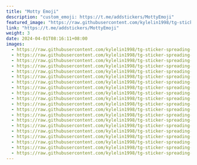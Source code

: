 ```yaml
---
title: "Motty Emoji"
description: "custom_emoji: https://t.me/addstickers/MottyEmoji"
featured_image: "https://raw.githubusercontent.com/kylelin1998/tg-sticker-spreading-worldwide-images/main/img/252b34f9-82f5-44bb-a95f-2564cb9d46a9.jpg"
link: "https://t.me/addstickers/MottyEmoji"
weight: 3
date: 2024-04-01T08:16:11+08:00
images:
  - https://raw.githubusercontent.com/kylelin1998/tg-sticker-spreading-worldwide-images/main/img/252b34f9-82f5-44bb-a95f-2564cb9d46a9.jpg
  - https://raw.githubusercontent.com/kylelin1998/tg-sticker-spreading-worldwide-images/main/img/d5fd2c4d-f14a-49f3-b8ef-85c3cae90119.jpg
  - https://raw.githubusercontent.com/kylelin1998/tg-sticker-spreading-worldwide-images/main/img/caf3b625-2f57-4af4-892c-02f2ed70345c.jpg
  - https://raw.githubusercontent.com/kylelin1998/tg-sticker-spreading-worldwide-images/main/img/915ad454-0be5-4f51-9700-07489b7ef1f6.jpg
  - https://raw.githubusercontent.com/kylelin1998/tg-sticker-spreading-worldwide-images/main/img/5d3a2005-7730-4653-b406-b3a7f47cd773.jpg
  - https://raw.githubusercontent.com/kylelin1998/tg-sticker-spreading-worldwide-images/main/img/9157b965-634b-445b-b1d5-09a58fca5d94.jpg
  - https://raw.githubusercontent.com/kylelin1998/tg-sticker-spreading-worldwide-images/main/img/38c9f92f-45be-44d4-b8bb-37d1f696bfc3.jpg
  - https://raw.githubusercontent.com/kylelin1998/tg-sticker-spreading-worldwide-images/main/img/5a47e80b-a8ef-480c-a7ba-a324fcc13cde.jpg
  - https://raw.githubusercontent.com/kylelin1998/tg-sticker-spreading-worldwide-images/main/img/28cc1822-3460-4c26-8326-ca7ed65c12b7.jpg
  - https://raw.githubusercontent.com/kylelin1998/tg-sticker-spreading-worldwide-images/main/img/5763ecd5-590f-4522-858d-f79e0bf7e568.jpg
  - https://raw.githubusercontent.com/kylelin1998/tg-sticker-spreading-worldwide-images/main/img/586ea4cc-ce6d-4f1a-9f59-f543432b0c9f.jpg
  - https://raw.githubusercontent.com/kylelin1998/tg-sticker-spreading-worldwide-images/main/img/4a679a77-ee65-487c-869c-fbee0f743596.jpg
  - https://raw.githubusercontent.com/kylelin1998/tg-sticker-spreading-worldwide-images/main/img/398ef932-a255-46ae-955e-47ce871f65f5.jpg
  - https://raw.githubusercontent.com/kylelin1998/tg-sticker-spreading-worldwide-images/main/img/37283911-e444-4513-88c1-b051a3559d1e.jpg
  - https://raw.githubusercontent.com/kylelin1998/tg-sticker-spreading-worldwide-images/main/img/7134ae07-da9e-4955-b8bd-5f73ceb2a097.jpg
  - https://raw.githubusercontent.com/kylelin1998/tg-sticker-spreading-worldwide-images/main/img/6a15eaff-0ea2-478f-9738-7a9ba60d9500.jpg
  - https://raw.githubusercontent.com/kylelin1998/tg-sticker-spreading-worldwide-images/main/img/c575447d-aacb-4e71-9506-a66456ceee88.jpg
  - https://raw.githubusercontent.com/kylelin1998/tg-sticker-spreading-worldwide-images/main/img/90344a92-c1e5-4983-863f-8454a524fc16.jpg
  - https://raw.githubusercontent.com/kylelin1998/tg-sticker-spreading-worldwide-images/main/img/26e15e86-13c2-4f7d-8c66-c4a2de302ef1.jpg
  - https://raw.githubusercontent.com/kylelin1998/tg-sticker-spreading-worldwide-images/main/img/51f8d2f4-c677-4db1-9107-50bcba2410c0.jpg
---
```


